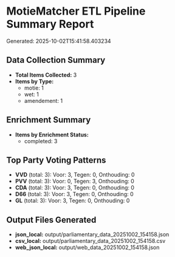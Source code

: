 
# MotieMatcher ETL Pipeline Summary Report
Generated: 2025-10-02T15:41:58.403234

## Data Collection Summary
- **Total Items Collected:** 3
- **Items by Type:**
  - motie: 1
  - wet: 1
  - amendement: 1

## Enrichment Summary
- **Items by Enrichment Status:**
  - completed: 3

## Top Party Voting Patterns
- **VVD** (total: 3): Voor: 3, Tegen: 0, Onthouding: 0
- **PVV** (total: 3): Voor: 0, Tegen: 3, Onthouding: 0
- **CDA** (total: 3): Voor: 3, Tegen: 0, Onthouding: 0
- **D66** (total: 3): Voor: 3, Tegen: 0, Onthouding: 0
- **GL** (total: 3): Voor: 3, Tegen: 0, Onthouding: 0

## Output Files Generated
- **json_local:** output/parliamentary_data_20251002_154158.json
- **csv_local:** output/parliamentary_data_20251002_154158.csv
- **web_json_local:** output/web_data_20251002_154158.json
